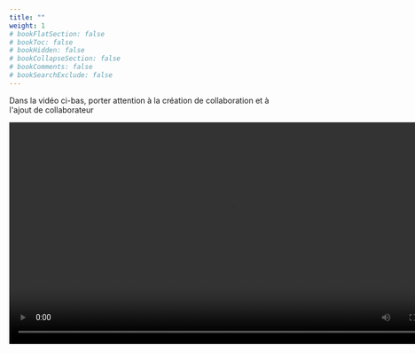 ```yaml
---
title: ""
weight: 1
# bookFlatSection: false
# bookToc: false
# bookHidden: false
# bookCollapseSection: false
# bookComments: false
# bookSearchExclude: false
---
```



<style>
pre > code {
	-webkit-touch-callout: text;
	-webkit-user-select: text;
	-khtml-user-select: text;
	-moz-user-select: text;
	-ms-user-select: text;
	user-select: text;
}
</style>

Dans la vidéo ci-bas, porter attention à la création de collaboration et à l'ajout de collaborateur

<video width="800px" src="https://ciboulot.ca/cegep/420-4F5-MO/examens/02/application/examen02_02.mp4" type="video/mp4" controls="true">

Ci-bas, construire une séquence décrivant correctement les 5 premières secondes de la vidéo

* Certaines étapes décrites en théorie ne s'appliquent pas
* Choisir `∅` si une option n'est pas nécessaire

<br>

## Étape 1) ajout d'une collaboration

{1:MCS:=Dans le client: ~Dans le serveur: ~∅} {1:MCS:=clic d'un bouton générant un événement de type~∅} {1:MCS:=ActionEvent~EvtCreerCollaboration~∅}<br>
{1:MCS:=Dans le client: ~Dans le serveur: ~∅} {1:MCS:=capteur d'événement~∅} {1:MCS:=dans VueFileAttente~dans FragmentCollaboration~dans FragmentCollaborateur~dans Collaborateur~dans Collaboration~dans taches.AfficherFileAttente~∅}<br>
{1:MCS:=Dans le client: ~Dans le serveur: ~∅} {1:MCS:=création d'un message de type~∅} {1:MCS:=MsgCreerCollaboration~MsgAjouterCollaborateur~WebSocket~Json~MsgAjouterforme~∅}<br>
{1:MCS:Dans le client: ~Dans le serveur: ~=∅} {1:MCS:ajout de données au message~=∅} {1:MCS:p.ex. le nom du collaborateur~=∅}<br>
{1:MCS:=Dans le client: ~Dans le serveur: ~∅} {1:MCS:=envoi du message~Diffusion du message~∅} {1:MCS:=vers le serveur~vers les autres clients~∅}<br>
{1:MCS:Dans le client: ~=Dans le serveur: ~∅} {1:MCS:=reception du message~∅} {1:MCS:=dans dorsal.taches.ModifierFileAttente~frontal.taches.AfficherFileAttente~∅} <br>
{1:MCS:Dans le client: ~=Dans le serveur: ~∅} {1:MCS:=modification du modèle~∅}  {1:MCS:via un waitsFor(modified(ModeleFileAttente.class))~=via un waitsFor(model(ModeleFileAttente.class))~∅}<br>
{1:MCS:Dans le client: ~=Dans le serveur: ~∅} {1:MCS:=envoi des modifications~∅} {1:MCS:=vers les clients~vers le dorsal~∅}<br>
{1:MCS:=Dans le client: ~Dans le serveur: ~∅} {1:MCS:=reception des modifications~∅} {1:MCS:=dans taches.AfficherFileAttente~taches.ModifierFileAttente~∅} {1:MCS:=via un waitsFor(modified(ModeleFileAttente.class))~via un waitsFor(model(ModeleFileAttente.class))~∅}<br>
{1:MCS:=Dans le client: ~Dans le serveur: ~∅} {1:MCS:=affichage du modèle~∅} {1:MCS:=via fileAttente.afficherSur(...)~∅} <br>
{1:MCS:=Dans le client: ~Dans le serveur: ~∅} {1:MCS:=affichage graphique~∅} {1:MCS:=via vueFileAttente.ajouterCollaboration(...)~∅} <br>

<br>
<br>
<br>

## Étape 2) ajout d'un collaborateur

{1:MCS:=Dans le client: ~Dans le serveur: ~∅} {1:MCS:=clic d'un bouton générant un événement de type~∅} {1:MCS:=ActionEvent~EvtCreerCollaborateur~∅}<br>
{1:MCS:=Dans le client: ~Dans le serveur: ~∅} {1:MCS:=capteur d'événement~∅} {1:MCS:dans VueFileAttente~=dans FragmentCollaboration~dans FragmentCollaborateur~dans Collaborateur~dans Collaboration~dans taches.AfficherFileAttente~∅}<br>
{1:MCS:=Dans le client: ~Dans le serveur: ~∅} {1:MCS:=création d'un message de type~∅} {1:MCS:MsgCreerCollaboration~=MsgAjouterCollaborateur~WebSocket~Json~MsgAjouterforme~∅}<br>
{1:MCS:=Dans le client: ~Dans le serveur: ~∅} {1:MCS:=ajout de données au message~∅} {1:MCS:=p.ex. le nom du collaborateur~∅}<br>
{1:MCS:=Dans le client: ~Dans le serveur: ~∅} {1:MCS:=envoi du message~Diffusion du message~∅} {1:MCS:=vers le serveur~vers les autres clients~∅}<br>
{1:MCS:Dans le client: ~=Dans le serveur: ~∅} {1:MCS:=reception du message~∅} {1:MCS:=dans dorsal.taches.ModifierFileAttente~frontal.taches.AfficherFileAttente~∅} <br>
{1:MCS:Dans le client: ~=Dans le serveur: ~∅} {1:MCS:=modification du modèle~∅}  {1:MCS:via un waitsFor(modified(ModeleFileAttente.class))~=via un waitsFor(model(ModeleFileAttente.class))~∅}<br>
{1:MCS:Dans le client: ~=Dans le serveur: ~∅} {1:MCS:=envoi des modifications~∅} {1:MCS:=vers les clients~vers le dorsal~∅}<br>
{1:MCS:=Dans le client: ~Dans le serveur: ~∅} {1:MCS:=reception des modifications~∅} {1:MCS:=dans taches.AfficherFileAttente~taches.ModifierFileAttente~∅} {1:MCS:=via un waitsFor(modified(ModeleFileAttente.class))~via un waitsFor(model(ModeleFileAttente.class))~∅}<br>
{1:MCS:=Dans le client: ~Dans le serveur: ~∅} {1:MCS:=affichage du modèle~∅} {1:MCS:=via fileAttente.afficherSur(...)~∅} <br>
{1:MCS:=Dans le client: ~Dans le serveur: ~∅} {1:MCS:=affichage graphique~∅} {1:MCS:=via fragmentCollaboration.ajouterCollaborateur(...)~∅} <br>





<br>
<br>
<br>


## Et ainsi de suite...

Vous n'avez pas à décrire toute la vidéo
